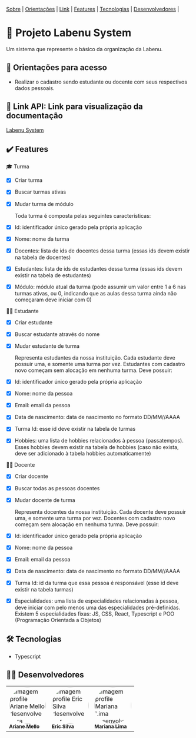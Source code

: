 <p>
<a href="#sobre">Sobre</a> |
<a href="#orientacoes">Orientações</a> |
<a href="#link">Link</a> |
<a href="#features">Features</a> |
<a href="#tecnologias">Tecnologias</a> |
<a href="#desenvolvedores">Desenvolvedores</a> |
</p>

<h1 id="sobre">🍴 Projeto Labenu System</h1>

<p>Um sistema que represente o básico da organização da Labenu. </p>

<h2 id="orientacoes">🚨 Orientações para acesso</h2>

- Realizar o cadastro sendo estudante ou docente com seus respectivos dados pessoais. 

<h2 id="link">🔗 Link API: Link para visualização da documentação</h2>

<a href="https://documenter.getpostman.com/view/20351432/UzBsH4d6">Labenu System</a>

<h2 id="features">✔️ Features</h2>

🎓 Turma
- [x] Criar turma
- [x] Buscar turmas ativas
- [x] Mudar turma de módulo
  
  Toda turma é composta pelas seguintes características:
- [x] Id: identificador único gerado pela própria aplicação
- [x] Nome: nome da turma
- [x] Docentes: lista de ids de docentes dessa turma (essas ids devem existir na tabela de docentes)
- [x] Estudantes: lista de ids de estudantes dessa turma (essas ids devem existir na tabela de estudantes)
- [x] Módulo: módulo atual da turma (pode assumir um valor entre 1 a 6 nas turmas ativas, ou 0, indicando que as aulas dessa turma ainda não começaram deve iniciar com 0)
 
👨‍🎓 Estudante
- [x] Criar estudante
- [x] Buscar estudante através do nome
- [x] Mudar estudante de turma 

  Representa estudantes da nossa instituição. Cada estudante deve possuir uma, e somente uma turma por vez. Estudantes com cadastro novo começam sem alocação em nenhuma turma. Deve possuir:
- [x] Id: identificador único gerado pela própria aplicação
- [x] Nome: nome da pessoa
- [x] Email: email da pessoa
- [x] Data de nascimento: data de nascimento no formato DD/MM//AAAA 
- [x] Turma Id: esse id deve existir na tabela de turmas
- [x] Hobbies: uma lista de hobbies relacionados à pessoa (passatempos). Esses hobbies devem existir na tabela de hobbies (caso não exista, deve ser adicionado à tabela hobbies automaticamente) 

👨‍🏫 Docente
- [x] Criar docente
- [x] Buscar todas as pessoas docentes
- [x] Mudar docente de turma 

  Representa docentes da nossa instituição.  Cada docente deve possuir uma, e somente uma turma por vez. Docentes com cadastro novo começam sem alocação em nenhuma turma. Deve possuir:
- [x] Id: identificador único gerado pela própria aplicação
- [x] Nome: nome da pessoa
- [x] Email: email da pessoa
- [x] Data de nascimento: data de nascimento no formato DD/MM//AAAA 
- [x] Turma Id: id da turma que essa pessoa é responsável (esse id deve existir na tabela turmas)
- [x] Especialidades: uma lista de especialidades relacionadas à pessoa, deve iniciar com pelo menos uma das especialidades pré-definidas. Existem 5 especialidades fixas: JS, CSS, React, Typescript e POO (Programação Orientada a Objetos)

 <h2 id="tecnologias">🛠 Tecnologias</h2>
 
- Typescript

<h2 id="desenvolvedores">👨‍💻 Desenvolvedores</h2>
<table>         
<td><a href="https://github.com/future4code/silveira-Ariane-Mello"><img style="border-radius: 50%;" src="https://avatars.githubusercontent.com/u/98977257?s=400&u=6c7f069d8c85e34fdf6fd6f58bc0f0f989a6948e&v=4" width="100px;" alt="Imagem profile Ariane Mello desenvolvedora"/><br /><sub><b>Ariane Mello </b></sub></a><br /> 
<td><a href="https://github.com/future4code/silveira-Eric-Silva"><img style="border-radius: 50%;" src="https://avatars.githubusercontent.com/u/99001809?v=4" width="100px;" alt="Imagem profile Eric Silva desenvolvedor"/><br /><sub><b>Eric Silva </b></sub></a><br />
<td><a href="https://github.com/future4code/silveira-Mariana-Lima"><img style="border-radius: 50%;" src="https://avatars.githubusercontent.com/u/98923335?v=4" width="100px;" alt="Imagem profile Mariana Lima desenvolvedora"/><br /><sub><b>Mariana Lima</b></sub></a><br />
  
</table>
